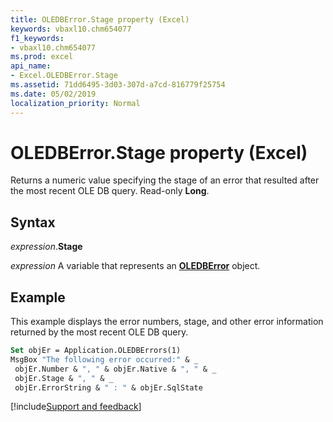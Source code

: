 ```yaml
---
title: OLEDBError.Stage property (Excel)
keywords: vbaxl10.chm654077
f1_keywords:
- vbaxl10.chm654077
ms.prod: excel
api_name:
- Excel.OLEDBError.Stage
ms.assetid: 71dd6495-3d03-307d-a7cd-816779f25754
ms.date: 05/02/2019
localization_priority: Normal
---
```



# OLEDBError.Stage property (Excel)

Returns a numeric value specifying the stage of an error that resulted after the most recent OLE DB query. Read-only **Long**.


## Syntax

_expression_.**Stage**

_expression_ A variable that represents an **[OLEDBError](Excel.OLEDBError.md)** object.


## Example

This example displays the error numbers, stage, and other error information returned by the most recent OLE DB query.

```vb
Set objEr = Application.OLEDBErrors(1) 
MsgBox "The following error occurred:" & _ 
 objEr.Number & ", " & objEr.Native & ", " & _ 
 objEr.Stage & ", " & _ 
 objEr.ErrorString & " : " & objEr.SqlState
```




[!include[Support and feedback](~/includes/feedback-boilerplate.md)]